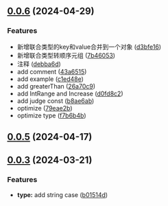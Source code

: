 ## [0.0.6](https://github.com/winchesHe/wes-utils-monorepo/compare/v0.0.11...v0.0.6) (2024-04-29)


### Features

* 新增联合类型的key和value合并到一个对象 ([d3bfe16](https://github.com/winchesHe/wes-utils-monorepo/commit/d3bfe163525a271ea7046264cf597722b6acaacf))
* 新增联合类型转顺序元组 ([7b46053](https://github.com/winchesHe/wes-utils-monorepo/commit/7b460531d1c6fa070ec532ebf4aae57af47aba4d))
* 注释 ([debba6d](https://github.com/winchesHe/wes-utils-monorepo/commit/debba6d5b383b6572c235dd36e0213a81067b0f6))
* add comment ([43a6515](https://github.com/winchesHe/wes-utils-monorepo/commit/43a6515ca3660066bc5306e0f40db473184e3657))
* add example ([c1ed48e](https://github.com/winchesHe/wes-utils-monorepo/commit/c1ed48e3c3fe4ba83996c942170cb0fd56e05731))
* add greaterThan ([26a70c9](https://github.com/winchesHe/wes-utils-monorepo/commit/26a70c97eca52132ae5e277bfd09cee04068c625))
* add IntRange and Increase ([d0fd8c2](https://github.com/winchesHe/wes-utils-monorepo/commit/d0fd8c2dd381fa50f0ef5aa4e29709a16c88a6dd))
* add judge const ([b8ae6ab](https://github.com/winchesHe/wes-utils-monorepo/commit/b8ae6ab165f64af597db96cbcff88f5712413cb9))
* optimize ([79eae2b](https://github.com/winchesHe/wes-utils-monorepo/commit/79eae2b6b325774724f0d4b82e3e1cc5454c12b3))
* optimize type ([f7b6b4b](https://github.com/winchesHe/wes-utils-monorepo/commit/f7b6b4bc01f3bb722c79f5bd740890b357d7ded7))



## [0.0.5](https://github.com/winchesHe/wes-utils-monorepo/compare/v0.0.11...v0.0.5) (2024-04-17)



## [0.0.3](https://github.com/winchesHe/wes-utils-monorepo/compare/v0.0.10...v0.0.3) (2024-03-21)


### Features

* **type:** add string case ([b01514d](https://github.com/winchesHe/wes-utils-monorepo/commit/b01514d680dc2727cdde6fe3ef02d106789839d6))



